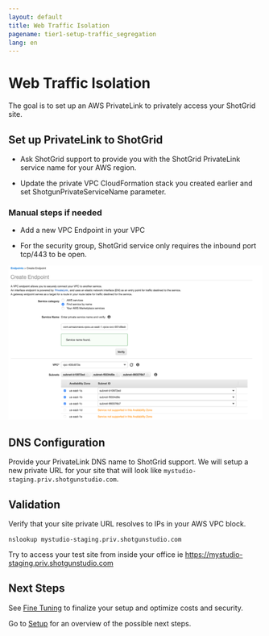 ```yaml
---
layout: default
title: Web Traffic Isolation
pagename: tier1-setup-traffic_segregation
lang: en
---
```


# Web Traffic Isolation

The goal is to set up an AWS PrivateLink to privately access your ShotGrid site.

## Set up PrivateLink to ShotGrid

  * Ask ShotGrid support to provide you with the ShotGrid PrivateLink service name for your AWS region.

  * Update the private VPC CloudFormation stack you created earlier and set ShotgunPrivateServiceName parameter.

### Manual steps if needed

  * Add a new VPC Endpoint in your VPC

  * For the security group, ShotGrid service only requires the inbound port tcp/443 to be open.

![Create endpoint](../images/tier1-endpoint-create_privatelink.png)


## DNS Configuration

Provide your PrivateLink DNS name to ShotGrid support. We will setup a new private URL for your site that will look like `mystudio-staging.priv.shotgunstudio.com`.

## Validation

Verify that your site private URL resolves to IPs in your AWS VPC block.

```
nslookup mystudio-staging.priv.shotgunstudio.com
```

Try to access your test site from inside your office ie https://mystudio-staging.priv.shotgunstudio.com

## Next Steps

See [Fine Tuning](./tuning.md) to finalize your setup and optimize costs and security.

Go to [Setup](./setup.md) for an overview of the possible next steps.